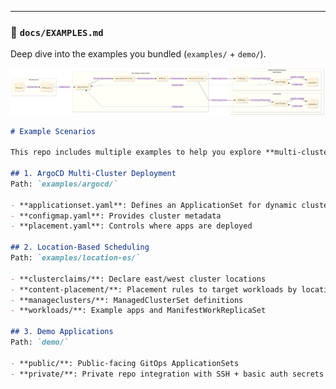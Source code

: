 
---

### 📄 `docs/EXAMPLES.md`
Deep dive into the examples you bundled (`examples/` + `demo/`).


![Workflow](./assets/gitops-workflow.png)


```markdown
# Example Scenarios

This repo includes multiple examples to help you explore **multi-cluster management**:

## 1. ArgoCD Multi-Cluster Deployment
Path: `examples/argocd/`

- **applicationset.yaml**: Defines an ApplicationSet for dynamic cluster targeting
- **configmap.yaml**: Provides cluster metadata
- **placement.yaml**: Controls where apps are deployed

## 2. Location-Based Scheduling
Path: `examples/location-es/`

- **clusterclaims/**: Declare east/west cluster locations
- **content-placement/**: Placement rules to target workloads by location
- **manageclusters/**: ManagedClusterSet definitions
- **workloads/**: Example apps and ManifestWorkReplicaSet

## 3. Demo Applications
Path: `demo/`

- **public/**: Public-facing GitOps ApplicationSets
- **private/**: Private repo integration with SSH + basic auth secrets
